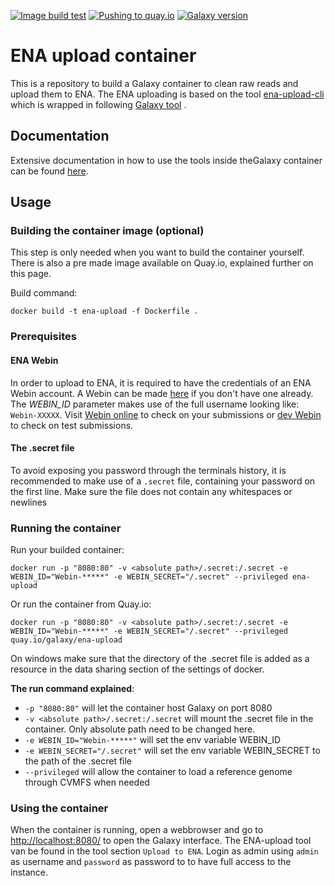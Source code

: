 [![Image build test](https://github.com/ELIXIR-Belgium/ena-upload-container/workflows/Image%20build%20test/badge.svg)](https://github.com/ELIXIR-Belgium/ena-upload-container/actions?query=workflow%3A%22Image+build+test%22)
[![Pushing to quay.io](https://github.com/ELIXIR-Belgium/ena-upload-container/workflows/Pushing%20to%20quay.io/badge.svg)](https://github.com/ELIXIR-Belgium/ena-upload-container/actions?query=workflow%3A%22Pushing+to+quay.io%22)
[![Galaxy version](https://img.shields.io/badge/Galaxy%20version-20.05-blue)](https://github.com/bgruening/docker-galaxy-stable/tree/20.05)

# ENA upload container

This is a repository to build a Galaxy container to clean raw reads and upload them to ENA. The ENA uploading is based on the tool [ena-upload-cli](https://github.com/usegalaxy-eu/ena-upload-cli) which is wrapped in following [Galaxy tool](https://testtoolshed.g2.bx.psu.edu/view/ieguinoa/ena_upload) .

## Documentation

Extensive documentation in how to use the tools inside theGalaxy container can be found [here](https://rdm.elixir-belgium.org/covid-19/sarscov2_submission.html).

## Usage

### Building the container image (optional)

This step is only needed when you want to build the container yourself. There is also a pre made image available on Quay.io, explained further on this page.

Build command:

```
docker build -t ena-upload -f Dockerfile .    
```

### Prerequisites 

#### ENA Webin

In order to upload to ENA, it is required to have the credentials of an ENA Webin account. A Webin can be made [here](https://www.ebi.ac.uk/ena/submit/sra/#home) if you don't have one already. The *WEBIN_ID* parameter makes use of the full username looking like: `Webin-XXXXX`. Visit [Webin online](https://www.ebi.ac.uk/ena/submit/webin) to check on your submissions or [dev Webin](https://wwwdev.ebi.ac.uk/ena/submit/webin) to check on test submissions.

#### The .secret file

To avoid exposing you password through the terminals history, it is recommended to make use of a `.secret` file, containing your password on the first line. Make sure the file does not contain any whitespaces or newlines


### Running the container

Run your builded container:

```
docker run -p "8080:80" -v <absolute path>/.secret:/.secret -e WEBIN_ID="Webin-*****" -e WEBIN_SECRET="/.secret" --privileged ena-upload
```

Or run the container from Quay.io:

```
docker run -p "8080:80" -v <absolute path>/.secret:/.secret -e WEBIN_ID="Webin-*****" -e WEBIN_SECRET="/.secret" --privileged quay.io/galaxy/ena-upload
```

On windows make sure that the directory of the .secret file is added as a resource in the data sharing section of the settings of docker.


**The run command explained**:
- `-p "8080:80"` will let the container host Galaxy on port 8080
- `-v <absolute path>/.secret:/.secret` will mount the .secret file in the container. Only absolute path need to be changed here.
- `-e WEBIN_ID="Webin-*****"` will set the env variable WEBIN_ID
- `-e WEBIN_SECRET="/.secret"` will set the env variable WEBIN_SECRET to the path of the .secret file
- `--privileged` will allow the container to load a reference genome through CVMFS when needed

### Using the container

When the container is running, open a webbrowser and go to [http://localhost:8080/](http://localhost:8080/) to open the Galaxy interface. The ENA-upload tool van be found in the tool section `Upload to ENA`. Login as admin using `admin` as username and `password` as password to to have full access to the instance.


